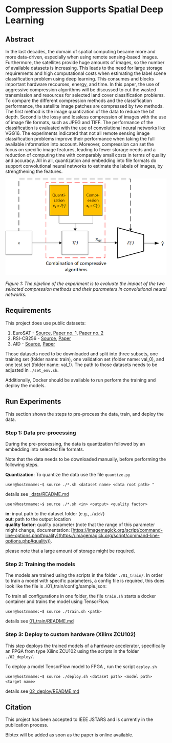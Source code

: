 # Compression Supports Spatial Deep Learning



## Abstract
In the last decades, the domain of spatial computing became more and more data-driven, especially when using remote sensing-based images. Furthermore, the satellites provide huge amounts of images, so the number of available datasets is increasing. This leads to the need for large storage requirements and high computational costs when estimating the label scene classification problem using deep learning. This consumes and blocks important hardware recourses, energy, and time. In this paper, the use of aggressive compression algorithms will be discussed to cut the wasted transmission and resources for selected land cover classification problems. To compare the different compression methods and the classification performance, the satellite image patches are compressed by two methods. The first method is the image quantization of the data to reduce the bit depth. Second is the lossy and lossless compression of images with the use of image file formats, such as JPEG and TIFF. The performance of the classification is evaluated with the use of convolutional neural networks like VGG16. The experiments indicated that not all remote sensing image classification problems improve their performance when taking the full available information into account. Moreover, compression can set the focus on specific image features, leading to fewer storage needs and a reduction of computing time with comparably small costs in terms of quality and accuracy. All in all, quantization and embedding into file formats do support convolutional neural networks to estimate the labels of images, by strengthening the features.

![Compression in deep learning - experiment pipline](assets/comp-in-dl.png)

*Figure 1: The pipeline of the experiment is to evaluate the impact of the two selected compression methods and their parameters in convolutional neural networks.*

## Requirements
This project does use public datasets:
1. EuroSAT - [Source](https://github.com/phelber/eurosat), [Paper no. 1](https://doi.org/10.1109/JSTARS.2019.2918242), [Paper no. 2](https://doi.org/10.1109/IGARSS.2018.8519248)
2. RSI-CB256 - [Source](https://github.com/lehaifeng/RSI-CB), [Paper](https://doi.org/10.3390/s20061594)
3. AID - [Source](https://captain-whu.github.io/AID/), [Paper](https://doi.org/10.1109/TGRS.2017.2685945)

Those datasets need to be downloaded and split into three subsets, one training set (folder name: train), one validation set (folder name: val_0), and one test set (folder name: val_1). The path to those datasets needs to be adjusted in `./set_env.sh`.

Additionally, Docker should be available to run perform the training and deploy the models.

## Run Experiments
This section shows the steps to pre-process the data, train, and deploy the data.  

### Step 1: Data pre-processing 
During the pre-processing, the data is quantization followed by an embedding into selected file formats. 

Note that the data needs to be downloaded manually, before performing the following steps. 

**Quantization**:
To quantize the data use the file `quantize.py`
```console
user@hostnmame:~$ source ./*.sh <dataset name> <data root path> "
```

details see [_data/README.md](_data/README.md)

```console
user@hostnmame:~$ source ./*.sh <in> <output> <quality factor>
```

**in**: input path to the dataset folder (e.g.,`./aid/`) </br>
**out**: path to the output location </br>
**quality factor**: quality parameter (note that the range of this parameter might change, documentation: [https://imagemagick.org/script/command-line-options.php#quality](https://imagemagick.org/script/command-line-options.php#quality)). </br>

please note that a large amount of storage might be required.

### Step 2: Training the models

The models are trained using the scripts in the folder `./01_train/`. 
In order to train a model with specific parameters, a config file is required, this does look like the file is ./01_train/config/sample.json:

To train all configurations in one folder, the file `train.sh` starts a docker container and trains the model using TensorFlow.
 
```console
user@hostnmame:~$ source ./train.sh <path>
```

details see [01_train/README.md](01_train/README.md)


### Step 3: Deploy to custom hardware (Xilinx ZCU102)
This step deploys the trained models of a hardware accelerator, specifically an FPGA from type Xilinx ZCU102 using the scripts in the folder `./02_deploy/`.

To deploy a model TensorFlow model to FPGA , run the script `deploy.sh`
```console
user@hostnmame:~$ source ./deploy.sh <dataset path> <model path> <target name>
```

details see [02_deploy/README.md](02_deploy/README.md)


## Citation
This project has been accepted to IEEE JSTARS and is currently in the publication process. 

Bibtex will be added as soon as the paper is online available. 
